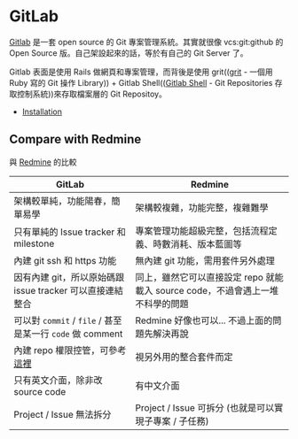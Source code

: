 # GitLab

[Gitlab](https://www.gitlab.com/) 是一套 open source 的 Git 專案管理系統。其實就很像 vcs:git:github 的 Open Source 版。自己架設起來的話，等於有自己的 Git Server 了。

Gitlab 表面是使用 Rails 做網頁和專案管理，而背後是使用 grit(([grit](https://github.com/mojombo/grit) - 一個用 Ruby 寫的 Git 操作 Library)) + Gitlab Shell(([Gitlab Shell](https://github.com/gitlabhq/gitlab-shell) - Git Repositories 存取控制系統))來存取檔案層的 Git Repositoy。

* [Installation](installation.md)

## Compare with Redmine

與 [Redmine](/server/redmine) 的比較

|  GitLab  |  Redmine  |
|  ------  |  -------  |
| 架構較單純，功能陽春，簡單易學 | 架構較複雜，功能完整，複雜難學 |
| 只有單純的 Issue tracker 和 milestone | 專案管理功能超級完整，包括流程定義、時數消耗、版本藍圖等 |
| 內建 git ssh 和 https 功能 | 無內建 git 功能，需用套件另外處理 |
| 因有內建 git，所以原始碼跟 issue tracker 可以直接連結整合 | 同上，雖然它可以直接設定 repo 就能載入 source code，不過會遇上一堆不科學的問題 |
| 可以對 `commit` / `file` / 甚至是某一行 `code` 做 comment | Redmine 好像也可以... 不過上面的問題先解決再說 |
| 內建 repo 權限控管，可參考[這裡](https://gitlab.com/help/permissions/permissions) | 視另外用的整合套件而定 |
| 只有英文介面，除非改 source code | 有中文介面 |
| Project / Issue 無法拆分 | Project / Issue 可拆分 (也就是可以實現子專案 / 子任務) |
